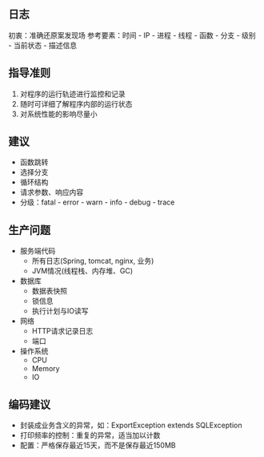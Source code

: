 ##  日志
初衷：准确还原案发现场
参考要素：时间 - IP - 进程 - 线程 - 函数 - 分支 - 级别 - 当前状态 - 描述信息

## 指导准则
1. 对程序的运行轨迹进行监控和记录
2. 随时可详细了解程序内部的运行状态
3. 对系统性能的影响尽量小

## 建议
- 函数跳转
- 选择分支
- 循环结构
- 请求参数、响应内容
- 分级：fatal - error - warn - info - debug - trace

## 生产问题
- 服务端代码
  - 所有日志(Spring, tomcat, nginx, 业务)
  - JVM情况(线程栈、内存堆、GC)
- 数据库
  - 数据表快照
  - 锁信息
  - 执行计划与IO读写
- 网络
  - HTTP请求记录日志
  - 端口
- 操作系统
  - CPU
  - Memory
  - IO

## 编码建议
- 封装成业务含义的异常，如：ExportException extends SQLException
- 打印频率的控制：重复的异常，适当加以计数
- 配置：严格保存最近15天，而不是保存最近150MB